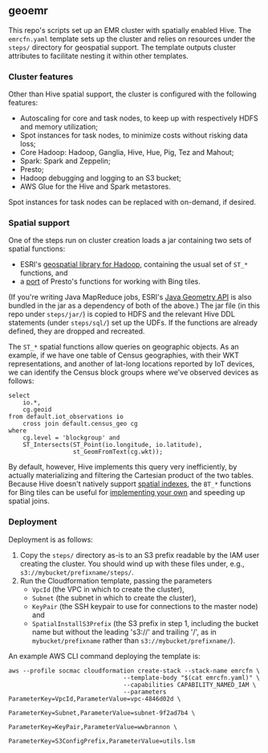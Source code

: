 geoemr
------

This repo's scripts set up an EMR cluster with spatially enabled Hive. The `emrcfn.yaml` template sets up the cluster and relies on resources under the `steps/` directory for geospatial support. The template outputs cluster attributes to facilitate nesting it within other templates.

### Cluster features
Other than Hive spatial support, the cluster is configured with the following features:
* Autoscaling for core and task nodes, to keep up with respectively HDFS and memory utilization;
* Spot instances for task nodes, to minimize costs without risking data loss;
* Core Hadoop: Hadoop, Ganglia, Hive, Hue, Pig, Tez and Mahout;
* Spark: Spark and Zeppelin;
* Presto;
* Hadoop debugging and logging to an S3 bucket;
* AWS Glue for the Hive and Spark metastores.

Spot instances for task nodes can be replaced with on-demand, if desired.

### Spatial support
One of the steps run on cluster creation loads a jar containing two sets of spatial functions:
* ESRI's [geospatial library for Hadoop](https://github.com/esri/spatial-framework-for-hadoop), containing the usual set of `ST_*` functions, and
* a [port](https://github.com/wwbrannon/bing-tile-hive) of Presto's functions for working with Bing tiles.

(If you're writing Java MapReduce jobs, ESRI's [Java Geometry API](https://github.com/esri/geometry-api-java) is also bundled in the jar as a dependency of both of the above.) The jar file (in this repo under `steps/jar/`) is copied to HDFS and the relevant Hive DDL statements (under `steps/sql/`) set up the UDFs. If the functions are already defined, they are dropped and recreated.

The `ST_*` spatial functions allow queries on geographic objects. As an example, if we have one table of Census geographies, with their WKT representations, and another of lat-long locations reported by IoT devices, we can identify the Census block groups where we've observed devices as follows:
```
select
	io.*,
	cg.geoid
from default.iot_observations io
	cross join default.census_geo cg
where
	cg.level = 'blockgroup' and
	ST_Intersects(ST_Point(io.longitude, io.latitude),
                  st_GeomFromText(cg.wkt));
```

By default, however, Hive implements this query very inefficiently, by actually materializing and filtering the Cartesian product of the two tables. Because Hive doesn't natively support [spatial indexes](https://blog.mapbox.com/a-dive-into-spatial-search-algorithms-ebd0c5e39d2a), the `BT_*` functions for Bing tiles can be useful for [implementing your own](https://github.com/wwbrannon/bing-tile-hive#use-for-spatial-joins) and speeding up spatial joins.

### Deployment
Deployment is as follows:
1. Copy the `steps/` directory as-is to an S3 prefix readable by the IAM user creating the cluster. You should wind up with these files under, e.g., `s3://mybucket/prefixname/steps/`.
2. Run the Cloudformation template, passing the parameters
    * `VpcId` (the VPC in which to create the cluster),
    * `Subnet` (the subnet in which to create the cluster),
    * `KeyPair` (the SSH keypair to use for connections to the master node) and 
    * `SpatialInstallS3Prefix` (the S3 prefix in step 1, including the bucket name but without the leading 's3://' and trailing '/', as in `mybucket/prefixname` rather than `s3://mybucket/prefixname/`).

An example AWS CLI command deploying the template is:
```
aws --profile socmac cloudformation create-stack --stack-name emrcfn \
                                --template-body "$(cat emrcfn.yaml)" \
                                --capabilities CAPABILITY_NAMED_IAM \
                                --parameters ParameterKey=VpcId,ParameterValue=vpc-4846d02d \
                                             ParameterKey=Subnet,ParameterValue=subnet-9f2ad7b4 \
                                             ParameterKey=KeyPair,ParameterValue=wwbrannon \
                                             ParameterKey=S3ConfigPrefix,ParameterValue=utils.lsm
```

